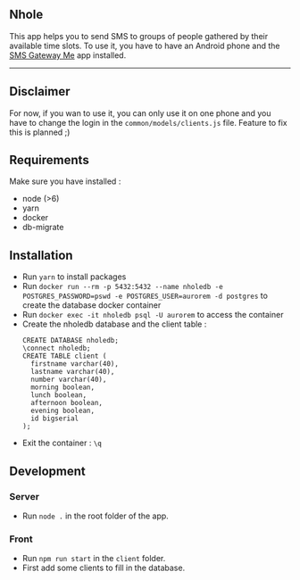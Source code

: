 ## Nhole

This app helps you to send SMS to groups of people gathered by their available time slots.
To use it, you have to have an Android phone and the [SMS Gateway Me](https://smsgateway.me/) app installed.

****

## Disclaimer

For now, if you wan to use it, you can only use it on one phone and you have to change the login in the `common/models/clients.js` file. Feature to fix this is planned ;)

## Requirements

Make sure you have installed : 
 * node (>6)
 * yarn
 * docker
 * db-migrate

## Installation

* Run `yarn` to install packages
* Run `docker run --rm -p 5432:5432 --name nholedb -e POSTGRES_PASSWORD=pswd -e POSTGRES_USER=aurorem -d postgres` to create the database docker container
* Run `docker exec -it nholedb psql -U aurorem` to access the container
* Create the nholedb database and the client table :
  ```
  CREATE DATABASE nholedb;
  \connect nholedb;
  CREATE TABLE client (
    firstname varchar(40),
    lastname varchar(40),
    number varchar(40),
    morning boolean,
    lunch boolean,
    afternoon boolean,
    evening boolean,
    id bigserial
  );
  ```
* Exit the container : `\q`

## Development

### Server
* Run `node .` in the root folder of the app.

### Front
* Run `npm run start` in the `client` folder.
* First add some clients to fill in the database.
